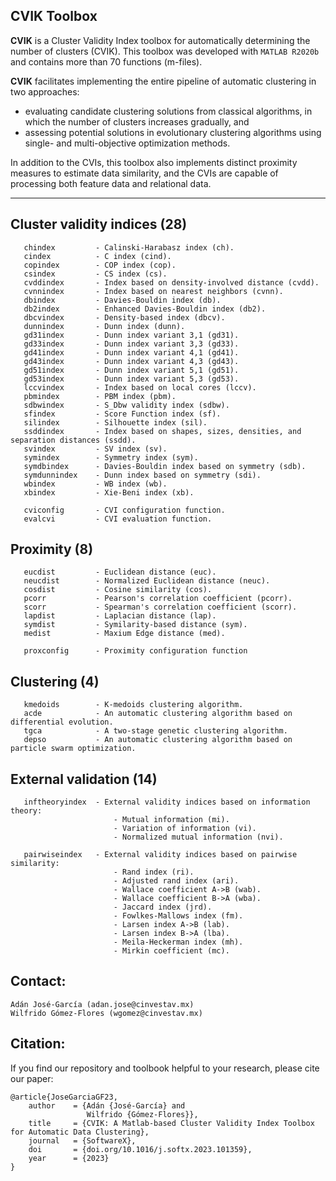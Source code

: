 
## CVIK Toolbox

**CVIK** is a Cluster Validity Index toolbox for automatically determining the number of clusters (CVIK). This toolbox was developed with `MATLAB R2020b` and contains more than 70 functions (m-files).

**CVIK** facilitates implementing the entire pipeline of automatic clustering in two approaches: 
+ evaluating candidate clustering solutions from classical algorithms, in which the number of clusters increases gradually, and 
+ assessing potential solutions in evolutionary clustering algorithms using single- and multi-objective optimization methods. 

In addition to the CVIs, this toolbox also implements distinct proximity measures to estimate data similarity, and the CVIs are capable of processing both feature data and relational data. 


---
 
   Cluster validity indices (28)
   -----------------------------
       chindex         - Calinski-Harabasz index (ch).
       cindex          - C index (cind).
       copindex        - COP index (cop).
       csindex         - CS index (cs).
       cvddindex       - Index based on density-involved distance (cvdd).
       cvnnindex       - Index based on nearest neighbors (cvnn).
       dbindex         - Davies-Bouldin index (db).
       db2index        - Enhanced Davies-Bouldin index (db2).
       dbcvindex       - Density-based index (dbcv).
       dunnindex       - Dunn index (dunn).
       gd31index       - Dunn index variant 3,1 (gd31).
       gd33index       - Dunn index variant 3,3 (gd33).
       gd41index       - Dunn index variant 4,1 (gd41).
       gd43index       - Dunn index variant 4,3 (gd43).
       gd51index       - Dunn index variant 5,1 (gd51).
       gd53index       - Dunn index variant 5,3 (gd53).
       lccvindex       - Index based on local cores (lccv).
       pbmindex        - PBM index (pbm).
       sdbwindex       - S_Dbw validity index (sdbw).
       sfindex         - Score Function index (sf).
       silindex        - Silhouette index (sil).
       ssddindex       - Index based on shapes, sizes, densities, and separation distances (ssdd).
       svindex         - SV index (sv).
       symindex        - Symmetry index (sym).
       symdbindex      - Davies-Bouldin index based on symmetry (sdb).
       symdunnindex    - Dunn index based on symmetry (sdi).
       wbindex         - WB index (wb).
       xbindex         - Xie-Beni index (xb).

       cviconfig       - CVI configuration function.
       evalcvi         - CVI evaluation function.


   Proximity (8)
   -------------------
       eucdist         - Euclidean distance (euc).
       neucdist        - Normalized Euclidean distance (neuc).
       cosdist         - Cosine similarity (cos).
       pcorr           - Pearson's correlation coefficient (pcorr).
       scorr           - Spearman's correlation coefficient (scorr).
       lapdist         - Laplacian distance (lap).
       symdist         - Symilarity-based distance (sym).
       medist          - Maxium Edge distance (med).

       proxconfig      - Proximity configuration function


   Clustering (4)
   ------------------
       kmedoids        - K-medoids clustering algorithm.
       acde            - An automatic clustering algorithm based on differential evolution.
       tgca            - A two-stage genetic clustering algorithm.
       depso           - An automatic clustering algorithm based on particle swarm optimization.


   External validation (14)
   -------------------
       inftheoryindex  - External validity indices based on information theory:
                           - Mutual information (mi).
                           - Variation of information (vi).
                           - Normalized mutual information (nvi).

       pairwiseindex   - External validity indices based on pairwise similarity:
                           - Rand index (ri).
                           - Adjusted rand index (ari).
                           - Wallace coefficient A->B (wab).
                           - Wallace coefficient B->A (wba).
                           - Jaccard index (jrd).
                           - Fowlkes-Mallows index (fm).
                           - Larsen index A->B (lab).
                           - Larsen index B->A (lba).
                           - Meila-Heckerman index (mh).
                           - Mirkin coefficient (mc).


## Contact:

```
Adán José-García (adan.jose@cinvestav.mx)
Wilfrido Gómez-Flores (wgomez@cinvestav.mx)
```

## Citation:

If you find our repository and toolbook helpful to your research, please cite our paper:
```
@article{JoseGarciaGF23,
    author    = {Adán {José-García} and
                 Wilfrido {Gómez-Flores}},
    title     = {CVIK: A Matlab-based Cluster Validity Index Toolbox for Automatic Data Clustering},
    journal   = {SoftwareX},
    doi       = {doi.org/10.1016/j.softx.2023.101359},
    year      = {2023}
}
```
